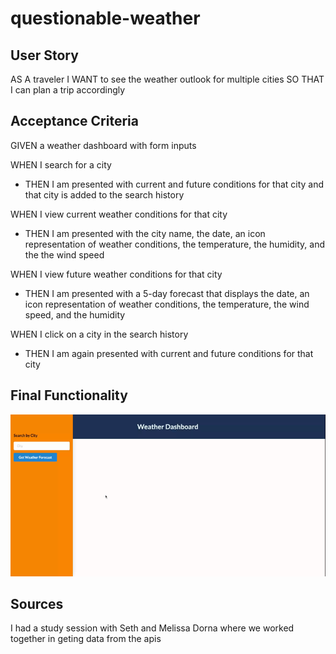 # questionable-weather

## User Story
AS A traveler
I WANT to see the weather outlook for multiple cities
SO THAT I can plan a trip accordingly

## Acceptance Criteria
GIVEN a weather dashboard with form inputs

WHEN I search for a city
* THEN I am presented with current and future conditions for that city and that city is added to the search history

WHEN I view current weather conditions for that city

* THEN I am presented with the city name, the date, an icon representation of weather conditions, the temperature, the humidity, and the the wind speed

WHEN I view future weather conditions for that city

* THEN I am presented with a 5-day forecast that displays the date, an icon representation of weather conditions, the temperature, the wind speed, and the humidity

WHEN I click on a city in the search history

* THEN I am again presented with current and future conditions for that city 

## Final Functionality

![gif of final functionality](./assets/images/weatherdashbaord.gif)

## Sources
I had a study session with Seth and Melissa Dorna where we worked together in geting data from the apis